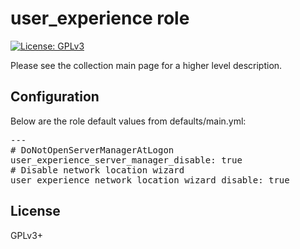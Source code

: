 # user_experience role

[![License: GPLv3](https://img.shields.io/badge/license-GPLv3-brightgreen.svg)](https://www.gnu.org/licenses/gpl-3.0)

Please see the collection main page for a higher level description.

## Configuration

Below are the role default values from defaults/main.yml:

<pre>
---
# DoNotOpenServerManagerAtLogon
user_experience_server_manager_disable: true
# Disable network location wizard
user_experience_network_location_wizard_disable: true
</pre>

## License

GPLv3+
